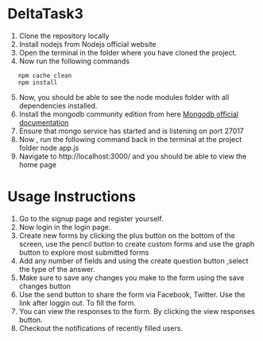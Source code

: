 # DeltaTask3

1. Clone the repository locally
2. Install nodejs from Nodejs official website
3. Open the terminal in the folder where you have cloned the project.
4. Now run the following commands
```
   npm cache clean
   npm install
```
5. Now, you should be able to see the node modules folder with all dependencies installed.
6. Install the mongodb community edition from here [Mongodb official documentation](https://docs.mongodb.com/manual/administration/install-community/)
7. Ensure that mongo service has started and is listening on port 27017
8. Now , run the following command back in the terminal at the project folder node app.js
9. Navigate to http://localhost:3000/ and you should be able to view the home page

# Usage Instructions

1. Go to the signup page and register yourself.
2. Now login in the login page.
3. Create new forms by clicking the plus button on the bottom of the screen, use the pencil button to create custom forms and
use the graph button to explore most submitted forms
4. Add any number of fields and using the create question button ,select the type of the answer.
5. Make sure to save any changes you make to the form using the save changes button
6. Use the send button to share the form via Facebook, Twitter. Use the link after loggin out. To fill the form.
7. You can view the responses to the form. By clicking the view responses button.
8. Checkout the notifications of recently filled users. 

